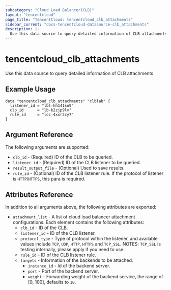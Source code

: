 ```yaml
---
subcategory: "Cloud Load Balancer(CLB)"
layout: "tencentcloud"
page_title: "TencentCloud: tencentcloud_clb_attachments"
sidebar_current: "docs-tencentcloud-datasource-clb_attachments"
description: |-
  Use this data source to query detailed information of CLB attachments
---
```


# tencentcloud_clb_attachments

Use this data source to query detailed information of CLB attachments

## Example Usage

```hcl
data "tencentcloud_clb_attachments" "clblab" {
  listener_id = "lbl-hh141sn9"
  clb_id      = "lb-k2zjp9lv"
  rule_id     = "loc-4xxr2cy7"
}
```

## Argument Reference

The following arguments are supported:

* `clb_id` - (Required) ID of the CLB to be queried.
* `listener_id` - (Required) ID of the CLB listener to be queried.
* `result_output_file` - (Optional) Used to save results.
* `rule_id` - (Optional) ID of the CLB listener rule. If the protocol of listener is `HTTP`/`HTTPS`, this para is required.

## Attributes Reference

In addition to all arguments above, the following attributes are exported:

* `attachment_list` - A list of cloud load balancer attachment configurations. Each element contains the following attributes:
  * `clb_id` - ID of the CLB.
  * `listener_id` - ID of the CLB listener.
  * `protocol_type` - Type of protocol within the listener, and available values include `TCP`, `UDP`, `HTTP`, `HTTPS` and `TCP_SSL`. NOTES: `TCP_SSL` is testing internally, please apply if you need to use.
  * `rule_id` - ID of the CLB listener rule.
  * `targets` - Information of the backends to be attached.
    * `instance_id` - Id of the backend server.
    * `port` - Port of the backend server.
    * `weight` - Forwarding weight of the backend service, the range of [0, 100], defaults to `10`.


